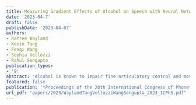 ```yaml
---
title: Measuring Gradient Effects of Alcohol on Speech with Neural Networks' Posterior Probability of Phonological Features
date: '2023-04-7'
draft: false
publishDate: '2023-04-07'
authors:
- Ratree Wayland
- Kevin Tang
- Fenqi Wang
- Sophia Vellozzi
- Rahul Sengupta
publication_types:
- '9'
abstract: 'Alcohol is known to impair fine articulatory control and movements. In drunken speech, incomplete closure of the vocal tract can result in deaffrication of the English affricate sounds /tʃ/ and /ʤ/, spirantization (fricative-like production) of the stop consonants and palatalization (retraction of place of articulation) of the alveolar fricative /s/ (produced as /ʃ/). Such categorical segmental errors have been well-reported. This study employs a phonologically-informed neural network approach to estimate degrees of deaffrication of /tʃ/ and /ʤ/, spirantization of /t/ and /d/ and place retraction for /s/ in a corpus of intoxicated English speech. Recurrent neural networks were trained to recognize relevant phonological features [anterior], [continuant] and [strident] in a control speech corpus. Their posterior probabilities were computed over the segments produced under intoxication. The results obtained revealed both categorical and gradient errors and, thus, suggested that this new approach could reliably quantify fine-grained errors in intoxicated speech.'
featured: false
publication: '*Proceedings of the 20th International Congress of Phonetic Sciences, Prague, Czech Republic 2023*'
url_pdf: "papers/2023/WaylandTangVellozziWangSengupta_2023_ICPhS.pdf"
---
```

